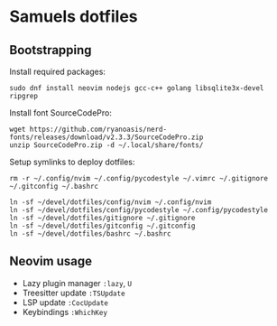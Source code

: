 # Samuels dotfiles

## Bootstrapping

Install required packages:
```
sudo dnf install neovim nodejs gcc-c++ golang libsqlite3x-devel ripgrep
```

Install font SourceCodePro:

```
wget https://github.com/ryanoasis/nerd-fonts/releases/download/v2.3.3/SourceCodePro.zip
unzip SourceCodePro.zip -d ~/.local/share/fonts/
```

Setup symlinks to deploy dotfiles:
```
rm -r ~/.config/nvim ~/.config/pycodestyle ~/.vimrc ~/.gitignore ~/.gitconfig ~/.bashrc

ln -sf ~/devel/dotfiles/config/nvim ~/.config/nvim
ln -sf ~/devel/dotfiles/config/pycodestyle ~/.config/pycodestyle
ln -sf ~/devel/dotfiles/gitignore ~/.gitignore
ln -sf ~/devel/dotfiles/gitconfig ~/.gitconfig
ln -sf ~/devel/dotfiles/bashrc ~/.bashrc
```

## Neovim usage

* Lazy plugin manager `:lazy`, `U`
* Treesitter update `:TSUpdate`
* LSP update `:CocUpdate`
* Keybindings `:WhichKey`
